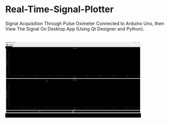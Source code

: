 # Real-Time-Signal-Plotter
 Signal Acquisition Through Pulse Oximeter Connected to Arduino Uno, then View The Signal On Desktop App (Using Qt Designer and Python).

<br>

<IMG SRC="gif/Real_Time_Plotter.gif">
